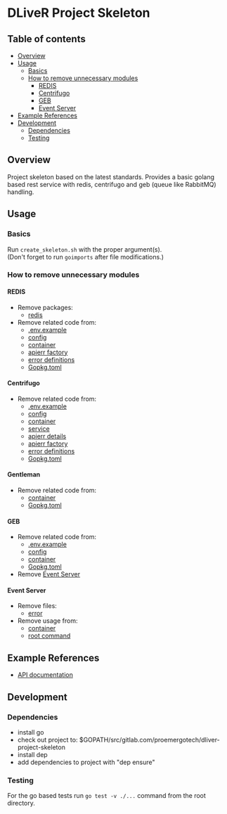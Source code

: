 DLiveR Project Skeleton
==============================

## Table of contents
- [Overview](#overview)
- [Usage](#usage)
  - [Basics](#basics)
  - [How to remove unnecessary modules](#how-to-remove-unnecessary-modules)
    - [REDIS](#redis)
    - [Centrifugo](#centrifugo)
    - [GEB](#geb)
    - [Event Server](#event-server)
- [Example References](#example-references)
- [Development](#development)
  - [Dependencies](#dependencies)
  - [Testing](#testing)

## Overview

Project skeleton based on the latest standards.
Provides a basic golang based rest service with redis, centrifugo and geb (queue like RabbitMQ) handling.

## Usage
### Basics
Run `create_skeleton.sh` with the proper argument(s).   
(Don't forget to run `goimports` after file modifications.)

### How to remove unnecessary modules
#### REDIS
- Remove packages:
  - [redis](./app/client/redis)
- Remove related code from:
  - [.env.example](./.env.example)
  - [config](./app/config/config.go)
  - [container](./app/di/container.go)
  - [apierr factory](./app/apierr/factory.go) 
  - [error definitions](./app/schema/service/error.go)
  - [Gopkg.toml](./Gopkg.toml)
  
#### Centrifugo
- Remove related code from:
  - [.env.example](./.env.example)
  - [config](./app/config/config.go)
  - [container](./app/di/container.go)
  - [service](./app/service/service.go)
  - [apierr details](./app/apierr/error_detail.go) 
  - [apierr factory](./app/apierr/factory.go) 
  - [error definitions](./app/schema/service/error.go)
  - [Gopkg.toml](./Gopkg.toml)

#### Gentleman
- Remove related code from:
  - [container](./app/di/container.go)
  - [Gopkg.toml](./Gopkg.toml)
  
#### GEB
- Remove related code from:
  - [.env.example](./.env.example)
  - [config](./app/config/config.go)
  - [container](./app/di/container.go)
  - [Gopkg.toml](./Gopkg.toml)
- Remove [Event Server](#event-server)

#### Event Server
- Remove files:
  - [error](./app/client/error.go)
- Remove usage from:
  - [container](./app/di/container.go)
  - [root command](./cmd/root.go)

## Example References
* [API documentation](./API.md)

## Development

### Dependencies
- install go
- check out project to: $GOPATH/src/gitlab.com/proemergotech/dliver-project-skeleton
- install dep
- add dependencies to project with "dep ensure"

### Testing

For the go based tests run `go test -v ./...` command from the root directory.  
